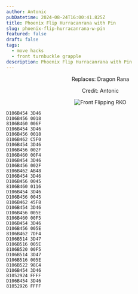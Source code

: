 ```yaml
---
author: Antonic
pubDatetime: 2024-08-24T16:00:41.825Z
title: Phoenix Flip Hurracanrana with Pin
slug: phoenix-flip-hurracanrana-w-pin
featured: false
draft: false
tags:
  - move hacks
  - front turnbuckle grapple
description: Phoenix Flip Hurracanrana with Pin
---
```

<center>
Replaces: Dragon Rana <p>
Credit: Antonic

![Front Flipping RKO](/assets/phoenix-flip-hurracanrana-w-pin.gif)
</center>

```text
D106B454 3D46
D106B456 0018
8106B460 006F
D106B454 3D46
D106B456 0018
8106B462 C5F0
D106B454 3D46
D106B456 002F
8106B460 00F4
D106B454 3D46
D106B456 002F
8106B462 AB48
D106B454 3D46
D106B456 0045
8106B460 0116
D106B454 3D46
D106B456 0045
8106B462 45F8
D106B454 3D46
D106B456 005E
8106B460 00F5
D106B454 3D46
D106B456 005E
8106B462 7DF4
D106B514 3D47
D106B516 005E
8106B520 00F5
D106B514 3D47
D106B516 005E
8106B522 98C4
D106B454 3D46
81052924 FFFF
D106B454 3D46
81052926 FFFF
```
